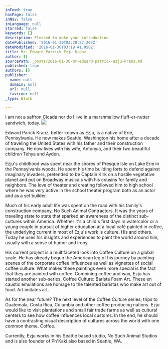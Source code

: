 ```yaml
---
inFeed: true
hasPage: false
inNav: false
inLanguage: null
starred: false
keywords: []
description: Pleased to make your introduction
datePublished: '2016-01-30T03:20:27.203Z'
dateModified: '2016-01-30T03:19:41.058Z'
title: Mr. Edward Patrick Ezju kranz
author: []
sourcePath: _posts/2016-01-30-mr-edward-patrick-ezju-kranz.md
published: true
authors: []
publisher:
  name: null
  domain: null
  url: null
  favicon: null
_type: Blurb

---
```

I am not a saffron Cicada nor do I live in a marshmallow fluff-er-nutter sandwich, today.
![](https://the-grid-user-content.s3-us-west-2.amazonaws.com/31ad5eb7-c650-4968-b53c-e600fec484e0.jpg)

Edward Parick Kranz, better known as Ezju, is a native of Erie, Pennsylvania. He now makes Seattle, Washington his home after a decade of traveling the United States with his father and their construction company. He now lives with his wife, Antonyia, and their two beautiful children Tehya and Ayden.

Ezju's childhood was spent near the shores of Presque Isle on Lake Erie in the Pennsylvania woods. He spent his time building forts to defend against imaginary invaders, pretended to be Captain Kirk on a hostile vegetative planet and put on Broadway musicals with his cousins for family and neighbors. The love of theater and creating followed him to high school where he was very active in the school theater program both as an actor and as a set builder.

Much of his early adult life was spent on the road with his family's construction company, No Such Animal Contractors. It was the years of traveling state to state that sparked an awareness of the distinct sub-cultures within America. Whether it's a child's first days in watercolor or a young couple in pursuit of higher education at a local café painted in coffee, the underlying current in most of Ezju's work is culture. His and others. Today he uses his insights and experiences to paint the world around him, usually with a sense of humor and irony.

His current project is a multifaceted look into Coffee Culture on a global scale. He has already begun the American leg of his journey by painting scenes of the corporate coffee influences as well as vignettes of social coffee culture. What makes these paintings even more special is the fact that they are painted with coffee. Combining coffee and wax, Ezju has started another sub-series, Coffee Culture: Barista Foam Art. These en caustic emulations are homage to the talented baristas who make art out of food. Art imitates art.

As for the near future? The next level of the Coffee Culture series; trips to Guatemala, Costa Rica, Columbia and other coffee producing nations. Ezju would like to visit plantations and small fair trade farms as well as cultural centers to see how coffee influences local customs. In the end, he should have a contrasting visual description of cultures across the world with one common theme. Coffee.

Currently, Ezju works in his Seattle based studio, No Such Animal Studios and is also founder of Ph'Kaki also based in Seattle, WA.